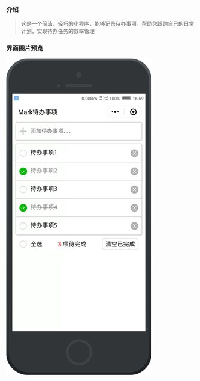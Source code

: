 ### 介绍

> 这是一个简洁、轻巧的小程序，能够记录待办事项，帮助您跟踪自己的日常计划，实现待办任务的效率管理

### 界面图片预览

![界面预览](https://github.com/Hkaida/todos/blob/master/%E7%95%8C%E9%9D%A2%E9%A2%84%E8%A7%88.png)
